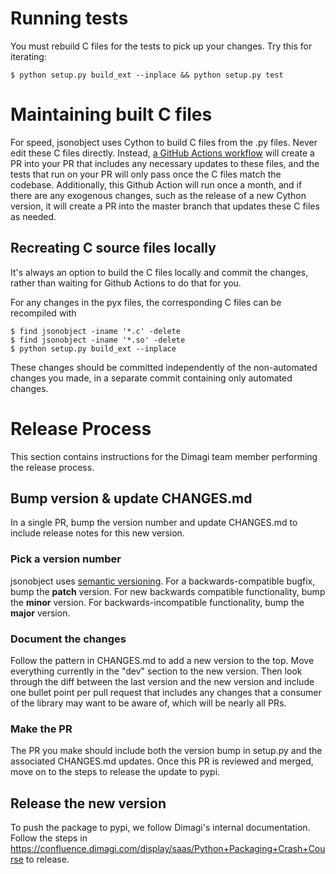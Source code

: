# Running tests

You must rebuild C files for the tests to pick up your changes.  Try this for iterating:

```
$ python setup.py build_ext --inplace && python setup.py test
```

# Maintaining built C files

For speed, jsonobject uses Cython to build C files from the .py files.
Never edit these C files directly.
Instead, [a GitHub Actions workflow](https://github.com/dimagi/jsonobject/blob/master/.github/workflows/rebuild_c_files.yml)
will create a PR into your PR that includes any necessary updates to these files,
and the tests that run on your PR will only pass once the C files match the codebase.
Additionally, this Github Action will run once a month, and if there are any exogenous changes,
such as the release of a new Cython version, it will create a PR into the master branch
that updates these C files as needed.

## Recreating C source files locally
It's always an option to build the C files locally and commit the changes,
rather than waiting for Github Actions to do that for you.

For any changes in the pyx files, the corresponding C files can be recompiled with

```
$ find jsonobject -iname '*.c' -delete
$ find jsonobject -iname '*.so' -delete
$ python setup.py build_ext --inplace
```

These changes should be committed independently of the non-automated changes you made,
in a separate commit containing only automated changes.

# Release Process

This section contains instructions for the Dimagi team member performing the release process.

## Bump version & update CHANGES.md

In a single PR, bump the version number and update CHANGES.md to include release notes for this new version.

### Pick a version number

jsonobject uses [semantic versioning](https://semver.org/).
For a backwards-compatible bugfix, bump the **patch** version.
For new backwards compatible functionality, bump the **minor** version.
For backwards-incompatible functionality, bump the **major** version.

### Document the changes

Follow the pattern in CHANGES.md to add a new version to the top.
Move everything currently in the "dev" section to the new version.
Then look through the diff between the last version and the new version
and include one bullet point per pull request that includes any changes
that a consumer of the library may want to be aware of, which will be nearly all PRs.

### Make the PR

The PR you make should include both the version bump in setup.py and the associated CHANGES.md updates.
Once this PR is reviewed and merged, move on to the steps to release the update to pypi.

## Release the new version

To push the package to pypi, we follow Dimagi's internal documentation.
Follow the steps in https://confluence.dimagi.com/display/saas/Python+Packaging+Crash+Course
to release.
